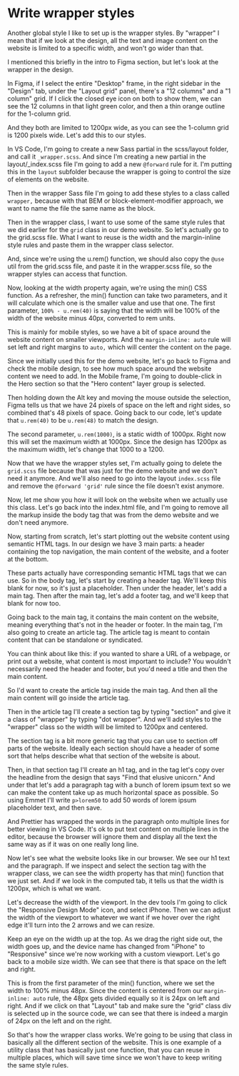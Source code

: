 # Write wrapper styles

Another global style I like to set up is the wrapper styles. By "wrapper" I mean that if we look at the design, all the text and image content on the website is limited to a specific width, and won't go wider than that.

I mentioned this briefly in the intro to Figma section, but let's look at the wrapper in the design.

In Figma, if I select the entire "Desktop" frame, in the right sidebar in the "Design" tab, under the "Layout grid" panel, there's a "12 columns" and a "1 column" grid. If I click the closed eye icon on both to show them, we can see the 12 columns in that light green color, and then a thin orange outline for the 1-column grid.

And they both are limited to 1200px wide, as you can see the 1-column grid is 1200 pixels wide. Let's add this to our styles.

In VS Code, I'm going to create a new Sass partial in the scss/layout folder, and call it `_wrapper.scss`. And since I'm creating a new partial in the layout/\_index.scss file I'm going to add a new `@forward` rule for it. I'm putting this in the `layout` subfolder because the wrapper is going to control the size of elements on the website.

Then in the wrapper Sass file I'm going to add these styles to a class called `wrapper,` because with that BEM or block-element-modifier approach, we want to name the file the same name as the block.

Then in the wrapper class, I want to use some of the same style rules that we did earlier for the `grid` class in our demo website. So let's actually go to the grid.scss file. What I want to reuse is the width and the margin-inline style rules and paste them in the wrapper class selector.

And, since we're using the u.rem() function, we should also copy the `@use` util from the grid.scss file, and paste it in the wrapper.scss file, so the wrapper styles can access that function.

Now, looking at the width property again, we're using the min() CSS function. As a refresher, the min() function can take two parameters, and it will calculate which one is the smaller value and use that one. The first parameter, `100% - u.rem(40)` is saying that the width will be 100% of the width of the website minus 40px, converted to rem units.

This is mainly for mobile styles, so we have a bit of space around the website content on smaller viewports. And the `margin-inline: auto` rule will set left and right margins to `auto,` which will center the content on the page.

Since we initially used this for the demo website, let's go back to Figma and check the mobile design, to see how much space around the website content we need to add. In the Mobile frame, I'm going to double-click in the Hero section so that the "Hero content" layer group is selected.

Then holding down the Alt key and moving the mouse outside the selection, Figma tells us that we have 24 pixels of space on the left and right sides, so combined that's 48 pixels of space. Going back to our code, let's update that `u.rem(40)` to be `u.rem(48)` to match the design.

The second parameter, `u.rem(1000)`, is a static width of 1000px. Right now this will set the maximum width at 1000px. Since the design has 1200px as the maximum width, let's change that 1000 to a 1200.

Now that we have the wrapper styles set, I'm actually going to delete the `grid.scss` file because that was just for the demo website and we don't need it anymore. And we'll also need to go into the layout `index.scss` file and remove the `@forward 'grid'` rule since the file doesn't exist anymore.

Now, let me show you how it will look on the website when we actually use this class. Let's go back into the index.html file, and I'm going to remove all the markup inside the body tag that was from the demo website and we don't need anymore.

Now, starting from scratch, let's start plotting out the website content using semantic HTML tags. In our design we have 3 main parts: a header containing the top navigation, the main content of the website, and a footer at the bottom.

These parts actually have corresponding semantic HTML tags that we can use. So in the body tag, let's start by creating a header tag. We'll keep this blank for now, so it's just a placeholder. Then under the header, let's add a main tag. Then after the main tag, let's add a footer tag, and we'll keep that blank for now too.

Going back to the main tag, it contains the main content on the website, meaning everything that's not in the header or footer. In the main tag, I'm also going to create an article tag. The article tag is meant to contain content that can be standalone or syndicated.

You can think about like this: if you wanted to share a URL of a webpage, or print out a website, what content is most important to include? You wouldn't necessarily need the header and footer, but you'd need a title and then the main content.

So I'd want to create the article tag inside the main tag. And then all the main content will go inside the article tag.

Then in the article tag I'll create a section tag by typing "section" and give it a class of "wrapper" by typing "dot wrapper". And we'll add styles to the "wrapper" class so the width will be limited to 1200px and centered.

The section tag is a bit more generic tag that you can use to section off parts of the website. Ideally each section should have a header of some sort that helps describe what that section of the website is about.

Then, in that section tag I'll create an h1 tag, and in the tag let's copy over the headline from the design that says "Find that elusive unicorn." And under that let's add a paragraph tag with a bunch of lorem ipsum text so we can make the content take up as much horizontal space as possible. So using Emmet I'll write `p>lorem50` to add 50 words of lorem ipsum placeholder text, and then save.

And Prettier has wrapped the words in the paragraph onto multiple lines for better viewing in VS Code. It's ok to put text content on multiple lines in the editor, because the browser will ignore them and display all the text the same way as if it was on one really long line.

Now let's see what the website looks like in our browser. We see our h1 text and the paragraph. If we inspect and select the section tag with the wrapper class, we can see the width property has that min() function that we just set. And if we look in the computed tab, it tells us that the width is 1200px, which is what we want.

Let's decrease the width of the viewport. In the dev tools I'm going to click the "Responsive Design Mode" icon, and select iPhone. Then we can adjust the width of the viewport to whatever we want if we hover over the right edge it'll turn into the 2 arrows and we can resize.

Keep an eye on the width up at the top. As we drag the right side out, the width goes up, and the device name has changed from "iPhone" to "Responsive" since we're now working with a custom viewport. Let's go back to a mobile size width. We can see that there is that space on the left and right.

This is from the first parameter of the min() function, where we set the width to 100% minus 48px. Since the content is centered from our `margin-inline: auto` rule, the 48px gets divided equally so it is 24px on left and right. And if we click on that "Layout" tab and make sure the "grid" class div is selected up in the source code, we can see that there is indeed a margin of 24px on the left and on the right.

So that's how the wrapper class works. We're going to be using that class in basically all the different section of the website. This is one example of a utility class that has basically just one function, that you can reuse in multiple places, which will save time since we won't have to keep writing the same style rules.
